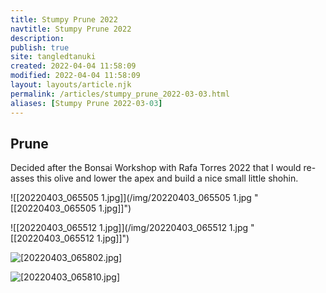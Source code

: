 ```yaml
---
title: Stumpy Prune 2022
navtitle: Stumpy Prune 2022
description: 
publish: true
site: tangledtanuki
created: 2022-04-04 11:58:09
modified: 2022-04-04 11:58:09
layout: layouts/article.njk
permalink: /articles/stumpy_prune_2022-03-03.html
aliases: [Stumpy Prune 2022-03-03]
---
```


## Prune

Decided after the Bonsai Workshop with Rafa Torres 2022 that I would re-asses this olive and lower the apex and build a nice small little shohin.

![[20220403_065505 1.jpg]](/img/20220403_065505 1.jpg "[[20220403_065505 1.jpg]]")

![[20220403_065512 1.jpg]](/img/20220403_065512 1.jpg "[[20220403_065512 1.jpg]]")

![[20220403_065802.jpg]](/img/20220403_065802.jpg "[[20220403_065802.jpg]]")

![[20220403_065810.jpg]](/img/20220403_065810.jpg "[[20220403_065810.jpg]]")